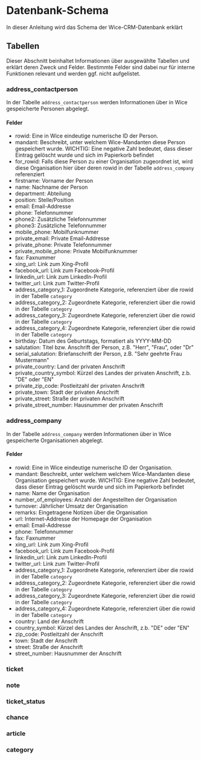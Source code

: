 # Datenbank-Schema
In dieser Anleitung wird das Schema der Wice-CRM-Datenbank erklärt

## Tabellen
Dieser Abschnitt beinhaltet Informationen über ausgewählte Tabellen und erklärt deren Zweck und Felder. Bestimmte Felder sind dabei nur für interne Funktionen relevant und werden ggf. nicht aufgelistet.

### address_contactperson
In der Tabelle `address_contactperson` werden Informationen über in Wice gespeicherte Personen abgelegt.

#### Felder
- rowid: Eine in Wice eindeutige numerische ID der Person.
- mandant: Beschreibt, unter welchem Wice-Mandanten diese Person gespeichert wurde. WICHTIG: Eine negative Zahl bedeutet, dass dieser Eintrag gelöscht wurde und sich im Papierkorb befindet
- for_rowid: Falls diese Person zu einer Organisation zugeordnet ist, wird diese Organisation hier über deren rowid in der Tabelle `address_company` referenziert
- firstname: Vorname der Person
- name: Nachname der Person
- department: Abteilung
- position: Stelle/Position
- email: Email-Addresse
- phone: Telefonnummer
- phone2: Zusätzliche Telefonnummer
- phone3: Zusätzliche Telefonnummer
- mobile_phone: Mobilfunknummer
- private_email: Private Email-Addresse
- private_phone: Private Telefonnummer
- private_mobile_phone: Private Mobilfunknummer
- fax: Faxnummer
- xing_url: Link zum Xing-Profil
- facebook_url: Link zum Facebook-Profil
- linkedin_url: Link zum LinkedIn-Profil
- twitter_url: Link zum Twitter-Profil
- address_category_1: Zugeordnete Kategorie, referenziert über die rowid in der Tabelle `category`
- address_category_2: Zugeordnete Kategorie, referenziert über die rowid in der Tabelle `category`
- address_category_3: Zugeordnete Kategorie, referenziert über die rowid in der Tabelle `category`
- address_category_4: Zugeordnete Kategorie, referenziert über die rowid in der Tabelle `category`
- birthday: Datum des Geburtstags, formatiert als YYYY-MM-DD
- salutation: Titel bzw. Anschrift der Person, z.B. "Herr", "Frau", oder "Dr"
- serial_salutation: Briefanschrift der Person, z.B. "Sehr geehrte Frau Mustermann"
- private_country: Land der privaten Anschrift
- private_country_symbol: Kürzel des Landes der privaten Anschrift, z.b. "DE" oder "EN"
- private_zip_code: Postleitzahl der privaten Anschrift
- private_town: Stadt der privaten Anschrift
- private_street: Straße der privaten Anschrift
- private_street_number: Hausnummer der privaten Anschrift

### address_company
In der Tabelle `address_company` werden Informationen über in Wice gespeicherte Organisationen abgelegt.

#### Felder
- rowid: Eine in Wice eindeutige numerische ID der Organisation.
- mandant: Beschreibt, unter welchem welchem Wice-Mandanten diese Organisation gespeichert wurde. WICHTIG: Eine negative Zahl bedeutet, dass dieser Eintrag gelöscht wurde und sich im Papierkorb befindet
- name: Name der Organisation
- number_of_employees: Anzahl der Angestellten der Organisation
- turnover: Jährlicher Umsatz der Organisation
- remarks: Eingetragene Notizen über die Organisation
- url: Internet-Addresse der Homepage der Organisation
- email: Email-Addresse
- phone: Telefonnummer
- fax: Faxnummer
- xing_url: Link zum Xing-Profil
- facebook_url: Link zum Facebook-Profil
- linkedin_url: Link zum LinkedIn-Profil
- twitter_url: Link zum Twitter-Profil
- address_category_1: Zugeordnete Kategorie, referenziert über die rowid in der Tabelle `category`
- address_category_2: Zugeordnete Kategorie, referenziert über die rowid in der Tabelle `category`
- address_category_3: Zugeordnete Kategorie, referenziert über die rowid in der Tabelle `category`
- address_category_4: Zugeordnete Kategorie, referenziert über die rowid in der Tabelle `category`
- country: Land der Anschrift
- country_symbol: Kürzel des Landes der Anschrift, z.b. "DE" oder "EN"
- zip_code: Postleitzahl der Anschrift
- town: Stadt der Anschrift
- street: Straße der Anschrift
- street_number: Hausnummer der Anschrift

### ticket

### note

### ticket_status

### chance

### article

### category
